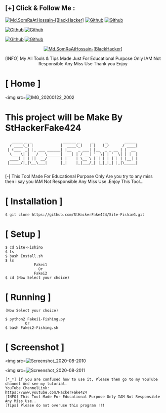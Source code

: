## [+] Click & Follow Me :
<a href="https://www.google.com.bd/maps/place/Bangladesh"><img title="Md.SomRaAtHossain-[BlackHacker]" src="https://img.shields.io/badge/MADE%20IN-BANGLADESH-green?colorA=%23ff0000&colorB=%23017e40&style=for-the-badge&logo=map"></a>
[![Github](https://img.shields.io/badge/Github-StHackerFake424-green?style=for-the-badge&logo=github)](https://github.com/StHackerFake424)</a>
[![Github](https://img.shields.io/badge/Chat-TelegramGroup-blue?style=for-the-badge&logo=telegram)](https://t.me/HackerFake424)</a>
</p>

[![Github](https://img.shields.io/badge/Facebook-Md.SomraatHossain-blue?style=flat-square&logo=facebook)](https://fb.com/md.somraat.hossain.2)</a>
[![Github](https://img.shields.io/badge/YOUTUBE-HackerFake424-red?style=flat-square&logo=youtube)](https://www.youtube.com/HackerFake424)</a>
</p>

[![Github](https://img.shields.io/badge/Twitter-Md.SomraatHossain-red?style=for-the-badge&logo=twitter)](https://www.twitter.com/hackerfake424)</a>
[![Github](https://img.shields.io/badge/Instagram-Md.Somraat.Hossain-red?style=for-the-badge&logo=instagram)](https://www.instagram.com/md.somraat.hossain.2)</a>
</p>

<p align="center">
<a href="https://user-images.githubusercontent.com/66360838/86471289-ef71a780-bd5e-11ea-837f-c372257050d9.jpg"><img title="Md.SomRaAtHossain-[BlackHacker]" src="https://img.shields.io/badge/Md.SomRaAt%20Hossain-[BlackHacker]-green?colorA=6f1111&colorB=0f1111&style=for-the-badge&logo=hacker"></a>
<p align="center">
      [INFO] My All Tools & Tips Made Just For Educational Purpose Only IAM Not Responsible Any Miss Use Thank you Enjoy
</p>

# [ Home ]
<img src=![IMG_20200122_2002](https://user-images.githubusercontent.com/66360838/83967766-3c8c6600-a8e6-11ea-94e6-70550c5e5330.jpg)

# This project will be Make By StHackerFake424

```
   _____ _ _              ______ _     _     _        _____ 
  / ____(_) |            |  ____(_)   | |   (_)      / ____|
 | (___  _| |_ ___ ______| |__   _ ___| |__  _ _ __ | |  __ 
  \___ \| | __/ _ \______|  __| | / __| '_ \| | '_ \| | |_ |
  ____) | | ||  __/      | |    | \__ \ | | | | | | | |__| |
 |_____/|_|\__\___|      |_|    |_|___/_| |_|_|_| |_|\_____|
                                                                                                                                                                     
```
[*-*] This Tool Made For Educational Purpose Only 
Are you try to any miss then i say you IAM Not Responsible Any Miss Use..Enjoy This Tool...

# [ Installation ]
```
$ git clone https://github.com/StHackerFake424/Site-FishinG.git
```

# [ Setup ]
```
$ cd Site-FishinG
$ ls
$ bash Install.sh
$ ls
             Fakei1
               Or
             Fakei2
$ cd (Now Select your choice)
```
# [ Running ]
```
(Now Select your choice)

$ python2 Fakei1-Fishing.py 
         Or 
$ bash Fakei2-Fishing.sh

```
# [ Screenshot ]
<img src=![Screenshot_2020-08-2010](https://user-images.githubusercontent.com/66360838/85915157-e6686e00-b866-11ea-8865-3a6c547b814a.jpg)

<img src=![Screenshot_2020-08-2011](https://user-images.githubusercontent.com/66360838/85915165-f718e400-b866-11ea-98c7-61494bb8e102.jpg)

```
[*_*] if you are confused how to use it, Please then go to my YouTube channel And see my tutorial.
YouTube ChannelLink:
https://www.youtube.com/HackerFake424
[INFO] This Tool Made For Educational Purpose Only IAM Not Responsible Any Miss Use..
[Tips] Please do not overuse this program !!!
```
